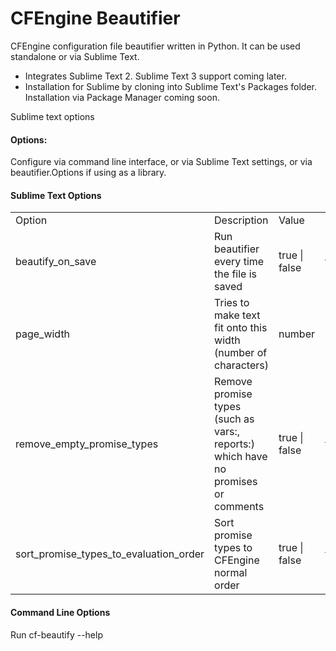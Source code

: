 # CFEngine Beautifier

CFEngine configuration file beautifier written in Python. It can be used standalone or via Sublime Text.

- Integrates Sublime Text 2. Sublime Text 3 support coming later.
- Installation for Sublime by cloning into Sublime Text's Packages folder. Installation via Package Manager coming soon.

Sublime text options

#### Options:

Configure via command line interface, or via Sublime Text settings, or via beautifier.Options if
using as a library.

#### Sublime Text Options

<table>
  <tr>
    <td>Option</td>
    <td>Description</td>
    <td>Value</td>
    <td>Default</td>
  </tr>
  <tr>
    <td>beautify_on_save</td>
    <td>Run beautifier every time the file is saved</td>
    <td>true | false</td>
    <td>true</td>
  </tr>
  <tr>
    <td>page_width</td>
    <td>Tries to make text fit onto this width (number of characters)</td>
    <td>number</td>
    <td>100</td>
  </tr>
  <tr>
    <td>remove_empty_promise_types</td>
    <td>Remove promise types (such as vars:, reports:) which have no promises or comments</td>
    <td>true | false</td>
    <td>true</td>
  </tr>
  <tr>
    <td>sort_promise_types_to_evaluation_order</td>
    <td>Sort promise types to CFEngine normal order</td>
    <td>true | false</td>
    <td>true</td>
  </tr>
</table>

#### Command Line Options

Run cf-beautify --help
